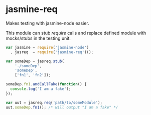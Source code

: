 # jasmine-req #

Makes testing with jasmine-node easier.

This module can stub *require* calls and replace defined module
with mocks/stubs in the testing unit.

```JavaScript
var jasmine = require('jasmine-node')
  , jasreq  = require('jasmine-req')();

var someDep = jasreq.stub(
    './someDep',
    'someDep', 
    ['fn1', 'fn2']);

someDep.fn1.andCallFake(function() {
  console.log('I am a fake');
});

var uut = jasreq.req('path/to/someModule');
uut.someDep.fn1(); /* will output "I am a fake" */

```